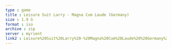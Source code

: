 ```yaml
---
type : game
title : Leisure Suit Larry - Magna Cum Laude (Germany)
size : 1.9 G
format : iso
archive : zip
server : myrient
link2 : Leisure%20Suit%20Larry%20-%20Magna%20Cum%20Laude%20%28Germany%29
---
```

